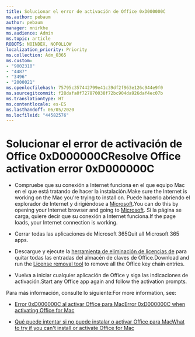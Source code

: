 ```yaml
---
title: Solucionar el error de activación de Office 0xD000000C
ms.author: pebaum
author: pebaum
manager: mnirkhe
ms.audience: Admin
ms.topic: article
ROBOTS: NOINDEX, NOFOLLOW
localization_priority: Priority
ms.collection: Adm_O365
ms.custom:
- "9002310"
- "4487"
- "3496"
- "2000021"
ms.openlocfilehash: 75795c357442799e41c39df2f963e126c944e9f0
ms.sourcegitcommit: f28dafa0f727870038f72bc904da926daf4ec07b
ms.translationtype: HT
ms.contentlocale: es-ES
ms.lasthandoff: 06/05/2020
ms.locfileid: "44582576"
---
```

# <a name="resolve-office-activation-error-0xd000000c"></a><span data-ttu-id="ad44e-102">Solucionar el error de activación de Office 0xD000000C</span><span class="sxs-lookup"><span data-stu-id="ad44e-102">Resolve Office activation error 0xD000000C</span></span>

- <span data-ttu-id="ad44e-103">Compruebe que su conexión a Internet funciona en el que equipo Mac en el que está tratando de hacer la instalación.</span><span class="sxs-lookup"><span data-stu-id="ad44e-103">Make sure the Internet is working on the Mac you're trying to install on.</span></span> <span data-ttu-id="ad44e-104">Puede hacerlo abriendo el explorador de Internet y dirigiéndose a [Microsoft](https://www.microsoft.com).</span><span class="sxs-lookup"><span data-stu-id="ad44e-104">You can do this by opening your Internet browser and going to [Microsoft](https://www.microsoft.com).</span></span> <span data-ttu-id="ad44e-105">Si la página se carga, quiere decir que su conexión a Internet funciona.</span><span class="sxs-lookup"><span data-stu-id="ad44e-105">If the page loads, your Internet connection is working.</span></span>

- <span data-ttu-id="ad44e-106">Cerrar todas las aplicaciones de Microsoft 365</span><span class="sxs-lookup"><span data-stu-id="ad44e-106">Quit all Microsoft 365 apps.</span></span>

- <span data-ttu-id="ad44e-107">Descargue y ejecute la [herramienta de eliminación de licencias de](https://go.microsoft.com/fwlink/?linkid=849815) para quitar todas las entradas del almacén de claves de Office.</span><span class="sxs-lookup"><span data-stu-id="ad44e-107">Download and run the [License removal tool](https://go.microsoft.com/fwlink/?linkid=849815) to remove all the Office key chain entries.</span></span>

- <span data-ttu-id="ad44e-108">Vuelva a iniciar cualquier aplicación de Office y siga las indicaciones de activación.</span><span class="sxs-lookup"><span data-stu-id="ad44e-108">Start any Office app again and follow the activation prompts.</span></span>

<span data-ttu-id="ad44e-109">Para más información, consulte lo siguiente:</span><span class="sxs-lookup"><span data-stu-id="ad44e-109">For more information, see:</span></span>

- [<span data-ttu-id="ad44e-110">Error 0xD000000C al activar Office para Mac</span><span class="sxs-lookup"><span data-stu-id="ad44e-110">Error 0xD000000C when activating Office for Mac</span></span>](https://support.office.com/article/error-0xd000000c-when-activating-office-for-mac-da865931-4658-4829-ba2d-8133390c6d25)

- [<span data-ttu-id="ad44e-111">Qué puede intentar si no puede instalar o activar Office para Mac</span><span class="sxs-lookup"><span data-stu-id="ad44e-111">What to try if you can't install or activate Office for Mac</span></span>](https://support.office.com/article/what-to-try-if-you-can-t-install-or-activate-office-for-mac-5efba2b4-b1e6-4e5f-bf3c-6ab945d03dea)
